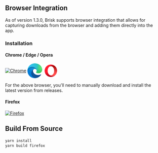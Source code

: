 ## Browser Integration
As of version 1.3.0, Brisk supports browser integration that allows for capturing downloads from the browser and adding them directly into the app.

### Installation
#### Chrome / Edge / Opera
[link-chrome]: https://chrome.google.com/webstore/detail/motrix-webextension/djlkbfdlljbachafjmfomhaciglnmkgj 'Version published on Chrome Web Store'

[<img src="https://raw.githubusercontent.com/alrra/browser-logos/90fdf03c/src/chrome/chrome.svg" width="48" alt="Chrome" valign="middle">][link-chrome] [<img src="https://raw.githubusercontent.com/alrra/browser-logos/90fdf03c/src/edge/edge.svg" width="48" alt="Edge" valign="middle">][link-chrome] [<img src="https://raw.githubusercontent.com/alrra/browser-logos/90fdf03c/src/opera/opera.svg" width="48" alt="Opera" valign="middle">][link-chrome]

<p>For the above browser, you'll need to manually download and install the latest version from releases.</p>

#### Firefox
[link-firefox]: https://addons.mozilla.org/en-US/firefox/addon/brisk/

[<img src="https://raw.githubusercontent.com/alrra/browser-logos/90fdf03c/src/firefox/firefox.svg" width="48" alt="Firefox" valign="middle">][link-firefox]


## Build From Source
```shell
yarn install
yarn build firefox
```